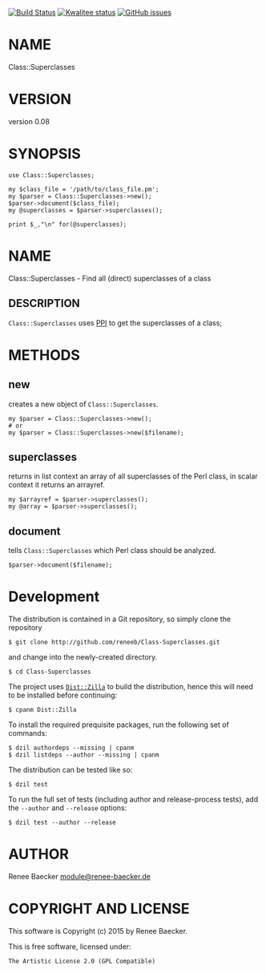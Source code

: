 [![Build Status](https://travis-ci.org/reneeb/Class-Superclasses.svg?branch=master)](https://travis-ci.org/reneeb/Class-Superclasses)
[![Kwalitee status](http://cpants.cpanauthors.org/dist/Class-Superclasses.png)](http://cpants.charsbar.org/dist/overview/Class-Superclasses)
[![GitHub issues](https://img.shields.io/github/issues/reneeb/Class-Superclasses.svg)](https://github.com/reneeb/Class-Superclasses/issues)

# NAME

Class::Superclasses

# VERSION

version 0.08

# SYNOPSIS

    use Class::Superclasses;
    
    my $class_file = '/path/to/class_file.pm';
    my $parser = Class::Superclasses->new();
    $parser->document($class_file);
    my @superclasses = $parser->superclasses();
    
    print $_,"\n" for(@superclasses);

# NAME

Class::Superclasses - Find all (direct) superclasses of a class

## DESCRIPTION

`Class::Superclasses` uses [PPI](https://metacpan.org/pod/PPI) to get the superclasses of a class;

# METHODS

## new

creates a new object of `Class::Superclasses`. 

    my $parser = Class::Superclasses->new();
    # or
    my $parser = Class::Superclasses->new($filename);

## superclasses

returns in list context an array of all superclasses of the Perl class, in
scalar context it returns an arrayref.

    my $arrayref = $parser->superclasses();
    my @array = $parser->superclasses();

## document

tells `Class::Superclasses` which Perl class should be analyzed.

    $parser->document($filename);



# Development

The distribution is contained in a Git repository, so simply clone the
repository

```
$ git clone http://github.com/reneeb/Class-Superclasses.git
```

and change into the newly-created directory.

```
$ cd Class-Superclasses
```

The project uses [`Dist::Zilla`](https://metacpan.org/pod/Dist::Zilla) to
build the distribution, hence this will need to be installed before
continuing:

```
$ cpanm Dist::Zilla
```

To install the required prequisite packages, run the following set of
commands:

```
$ dzil authordeps --missing | cpanm
$ dzil listdeps --author --missing | cpanm
```

The distribution can be tested like so:

```
$ dzil test
```

To run the full set of tests (including author and release-process tests),
add the `--author` and `--release` options:

```
$ dzil test --author --release
```

# AUTHOR

Renee Baecker <module@renee-baecker.de>

# COPYRIGHT AND LICENSE

This software is Copyright (c) 2015 by Renee Baecker.

This is free software, licensed under:

    The Artistic License 2.0 (GPL Compatible)
